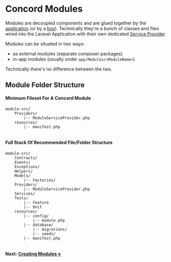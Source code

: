 # Concord Modules

Modules are decoupled components and are glued together by the
[application](application.md) (or by a [box](boxes.md)). Technically they're a bunch of classes and files wired into the Laravel Application with their own dedicated [Service Provider](https://laravel.com/docs/5.4/providers).

Modules can be situated in two ways:

- as external modules (separate composer packages)
- in-app modules (usually under `app/Modules/<ModuleName>`)

Technically there's no difference between the two.


## Module Folder Structure

#### Minimum Fileset For A Concord Module

```
module-src/
    Providers/
        |-- ModuleServiceProvider.php
    resources/
        |-- manifest.php
    
```

#### Full Stack Of Recommended File/Folder Structure
 
```
module-src/
    Contracts/
    Events/
    Exceptions/
    Helpers/
    Models/
        |-- Factories/
    Providers/
        |-- ModuleServiceProvider.php
    Services/
    Tests/
        |-- Feature
        |-- Unit
    resources/
        |-- config/
            |-- module.php
        |-- database/
            |-- migrations/
            |-- seeds/
        |-- manifest.php
    
```

#### Next: [Creating Modules &raquo;](creating-modules.md)